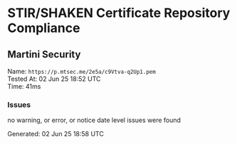 # STIR/SHAKEN Certificate Repository Compliance

## Martini Security

Name: `https://p.mtsec.me/2e5a/c9Vtva-q2Up1.pem`\
Tested At: 02 Jun 25 18:52 UTC\
Time: 41ms

### Issues

no warning, or error, or notice date level issues were found

Generated: 02 Jun 25 18:58 UTC